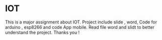 # IOT
This is a major assignment about IOT.
Project include slide , word, Code for arduino , esp8266 and code App mobile.
Read file word and slidt to better understand the project.
Thanks you !
